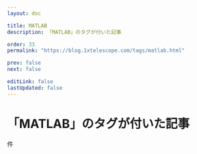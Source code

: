 ```yaml
---
layout: doc

title: MATLAB
description: 「MATLAB」のタグが付いた記事

order: 33
permalink: "https://blog.1xtelescope.com/tags/matlab.html"

prev: false
next: false

editLink: false
lastUpdated: false
---
```


<script lang="ts" setup>
    import TaggedPostList   from "../.vitepress/components/TaggedPostList.vue"
    import PostCounter      from "../.vitepress/components/PostCounter.vue"
</script>

# 「MATLAB」のタグが付いた記事

<span class="text-base"><PostCounter tag="matlab" /></span>件

<TaggedPostList tag="matlab" />
